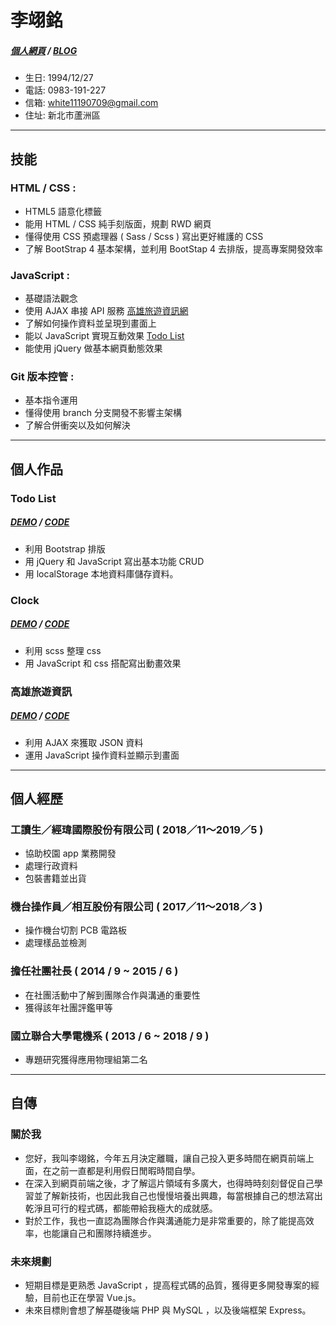 # 李翊銘 
##### [個人網頁](https://white12343.github.io/leewebsite/) / [BLOG](https://medium.com/lees-前端筆記)
- 生日: 1994/12/27
- 電話: 0983-191-227
- 信箱: white11190709@gmail.com
- 住址: 新北市蘆洲區
* * *
## 技能
### HTML / CSS : 
- HTML5 語意化標籤
- 能用 HTML / CSS 純手刻版面，規劃 RWD 網頁
- 懂得使用 CSS 預處理器 ( Sass / Scss ) 寫出更好維護的 CSS
- 了解 BootStrap 4 基本架構，並利用 BootStap 4 去排版，提高專案開發效率
### JavaScript : 
- 基礎語法觀念
- 使用 AJAX 串接 API 服務 [高雄旅遊資訊網](https://white12343.github.io/Kaohsiung-Travel/) 
- 了解如何操作資料並呈現到畫面上
- 能以 JavaScript 實現互動效果 [Todo List](https://white12343.github.io/todo-list/)
- 能使用 jQuery 做基本網頁動態效果
### Git 版本控管 : 
- 基本指令運用
- 懂得使用 branch 分支開發不影響主架構
- 了解合併衝突以及如何解決
* * *
## 個人作品
### Todo List
##### [DEMO](https://white12343.github.io/todo-list/) / [CODE](https://codepen.io/Lee0709/pen/GRKEbaL)
- 利用 Bootstrap 排版
- 用 jQuery 和 JavaScript 寫出基本功能 CRUD
- 用 localStorage 本地資料庫儲存資料。
### Clock
##### [DEMO](https://white12343.github.io/clock/) / [CODE](https://codepen.io/Lee0709/pen/gOYLLPE) 
- 利用 scss 整理 css 
- 用 JavaScript 和 css 搭配寫出動畫效果
### 高雄旅遊資訊
##### [DEMO](https://white12343.github.io/Kaohsiung-Travel/) / [CODE](https://github.com/White12343/Kaohsiung-Travel/tree/master) 
-  利用 AJAX 來獲取 JSON 資料
- 運用 JavaScript 操作資料並顯示到畫面 
* * *
## 個人經歷
### 工讀生／經瑋國際股份有限公司 ( 2018／11～2019／5 )
- 協助校園 app 業務開發
- 處理行政資料
- 包裝書籍並出貨
### 機台操作員／相互股份有限公司 ( 2017／11～2018／3 )
- 操作機台切割 PCB 電路板
- 處理樣品並檢測
### 擔任社團社長 ( 2014 / 9 ~ 2015 / 6 )
- 在社團活動中了解到團隊合作與溝通的重要性
- 獲得該年社團評鑑甲等
### 國立聯合大學電機系 ( 2013 / 6 ~ 2018 / 9 )
- 專題研究獲得應用物理組第二名
* * *
## 自傳
### 關於我
- 您好，我叫李翊銘，今年五月決定離職，讓自己投入更多時間在網頁前端上面，在之前一直都是利用假日閒暇時間自學。
- 在深入到網頁前端之後，才了解這片領域有多廣大，也得時時刻刻督促自己學習並了解新技術，也因此我自己也慢慢培養出興趣，每當根據自己的想法寫出乾淨且可行的程式碼，都能帶給我極大的成就感。
- 對於工作，我也一直認為團隊合作與溝通能力是非常重要的，除了能提高效率，也能讓自己和團隊持續進步。
### 未來規劃
- 短期目標是更熟悉 JavaScript ，提高程式碼的品質，獲得更多開發專案的經驗，目前也正在學習 Vue.js。
- 未來目標則會想了解基礎後端 PHP 與 MySQL ，以及後端框架 Express。 
